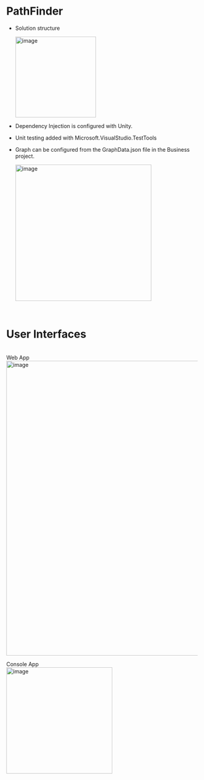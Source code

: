 # PathFinder

- Solution structure
  
  <img width="212" alt="image" src="https://github.com/pavitramaduranga/PathFinder/assets/4363523/b3efe26b-673d-4ac2-89cb-73f19c7fe7f5">

- Dependency Injection is configured with Unity.
- Unit testing added with Microsoft.VisualStudio.TestTools
- Graph can be configured from the GraphData.json file in the Business project.
  
   <img width="358" alt="image" src="https://github.com/pavitramaduranga/PathFinder/assets/4363523/15ca0b35-b951-4c31-9105-461e09ce87a4">
 <br>
 
# User Interfaces

<br>
  Web App
<img width="774" alt="image" src="https://github.com/pavitramaduranga/PathFinder/assets/4363523/6e745dce-4a6a-48c2-9a3f-84bdd8a227e5">

Console App
<br>
<img width="279" alt="image" src="https://github.com/pavitramaduranga/PathFinder/assets/4363523/74855d41-b142-478e-aba5-6e036611085a">
